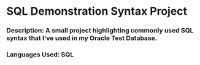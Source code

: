 # SQL Demonstration Syntax Project 

### Description: A small project highlighting commonly used SQL syntax that I've used in my Oracle Test Database.

### Languages Used: SQL
